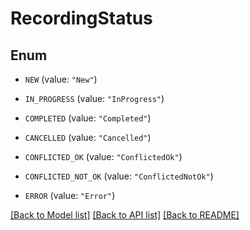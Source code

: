 # RecordingStatus

## Enum


* `NEW` (value: `"New"`)

* `IN_PROGRESS` (value: `"InProgress"`)

* `COMPLETED` (value: `"Completed"`)

* `CANCELLED` (value: `"Cancelled"`)

* `CONFLICTED_OK` (value: `"ConflictedOk"`)

* `CONFLICTED_NOT_OK` (value: `"ConflictedNotOk"`)

* `ERROR` (value: `"Error"`)


[[Back to Model list]](../README.md#documentation-for-models) [[Back to API list]](../README.md#documentation-for-api-endpoints) [[Back to README]](../README.md)


